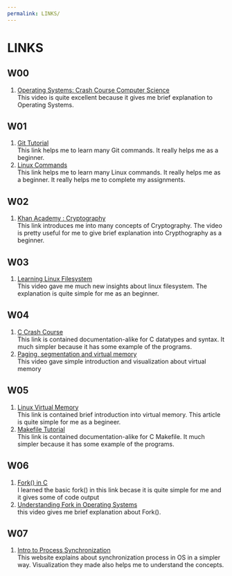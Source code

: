 ```yaml
---
permalink: LINKS/
---
```

# LINKS

## W00
1. [Operating Systems: Crash Course Computer Science](https://www.youtube.com/watch?v=26QPDBe-NB8)<br>
    This video is quite excellent because it gives me brief explanation to Operating Systems.

## W01
1. [Git Tutorial](https://www.tutorialspoint.com/git/index.htm)<br>
    This link helps me to learn many Git commands. It really helps me as a beginner.
2. [Linux Commands](https://www.javatpoint.com/linux-commands)<br>
    This link helps me to learn many Linux commands. It really helps me as a beginner. It really helps me to complete my assignments.

## W02
1. [Khan Academy : Cryptography](https://www.khanacademy.org/computing/computer-science/cryptography)<br>
    This link introduces me into many concepts of Cryptography. The video is pretty useful for me to give brief explanation into Crypthography as a beginner.
 
## W03
1. [Learning Linux Filesystem](https://www.youtube.com/watch?v=HIXzJ3Rz9po)<br>
    This video gave me much new insights about linux filesystem. The explanation is quite simple for me as an beginner.
 
## W04
1. [C Crash Course](http://www.mattababy.org/~belmonte/Teaching/CCC/CrashCourseC.html) <br>
    This link is contained documentation-alike for C datatypes and syntax. It much simpler because it has some example of the programs.
    <br>
2. [Paging, segmentation and virtual memory](https://www.youtube.com/watch?v=O4nwUqQodAg) <br>
    This video gave simple introduction and visualization about virtual memory
    
## W05
1. [Linux Virtual Memory](https://www.makeuseof.com/virtual-memory-on-linux/) <br>
    This link is contained brief introduction into virtual memory. This article is quite simple for me as a begineer.
    <br>
2. [Makefile Tutorial](https://makefiletutorial.com/) <br>
    This link is contained documentation-alike for C Makefile. It much simpler because it has some example of the programs.
    
## W06
1. [Fork() in C](https://www.geeksforgeeks.org/fork-system-call/) <br>
    I learned the basic fork() in this link becase it is quite simple for me and it gives some of code output
    <br>
2. [Understanding Fork in Operating Systems](https://www.youtube.com/watch?v=PwxTbksJ2fo) <br>
    this video gives me brief explanation about Fork().
## W07
1. [Intro to Process Synchronization](https://www.geeksforgeeks.org/introduction-of-process-synchronization/) <br>
	This website explains about synchronization process in OS in a simpler way. Visualization they made also helps me to understand the concepts.
